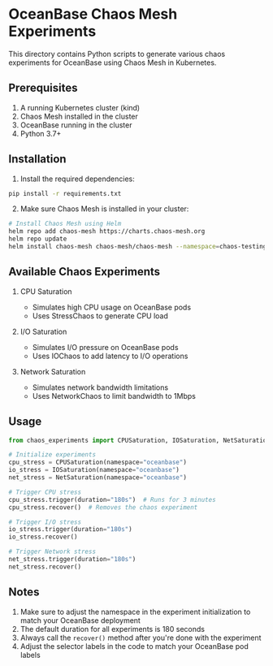 # OceanBase Chaos Mesh Experiments

This directory contains Python scripts to generate various chaos experiments for OceanBase using Chaos Mesh in Kubernetes.

## Prerequisites

1. A running Kubernetes cluster (kind)
2. Chaos Mesh installed in the cluster
3. OceanBase running in the cluster
4. Python 3.7+

## Installation

1. Install the required dependencies:
```bash
pip install -r requirements.txt
```

2. Make sure Chaos Mesh is installed in your cluster:
```bash
# Install Chaos Mesh using Helm
helm repo add chaos-mesh https://charts.chaos-mesh.org
helm repo update
helm install chaos-mesh chaos-mesh/chaos-mesh --namespace=chaos-testing --create-namespace
```

## Available Chaos Experiments

1. CPU Saturation
   - Simulates high CPU usage on OceanBase pods
   - Uses StressChaos to generate CPU load

2. I/O Saturation
   - Simulates I/O pressure on OceanBase pods
   - Uses IOChaos to add latency to I/O operations

3. Network Saturation
   - Simulates network bandwidth limitations
   - Uses NetworkChaos to limit bandwidth to 1Mbps

## Usage

```python
from chaos_experiments import CPUSaturation, IOSaturation, NetSaturation

# Initialize experiments
cpu_stress = CPUSaturation(namespace="oceanbase")
io_stress = IOSaturation(namespace="oceanbase")
net_stress = NetSaturation(namespace="oceanbase")

# Trigger CPU stress
cpu_stress.trigger(duration="180s")  # Runs for 3 minutes
cpu_stress.recover()  # Removes the chaos experiment

# Trigger I/O stress
io_stress.trigger(duration="180s")
io_stress.recover()

# Trigger Network stress
net_stress.trigger(duration="180s")
net_stress.recover()
```

## Notes

1. Make sure to adjust the namespace in the experiment initialization to match your OceanBase deployment
2. The default duration for all experiments is 180 seconds
3. Always call the `recover()` method after you're done with the experiment
4. Adjust the selector labels in the code to match your OceanBase pod labels 